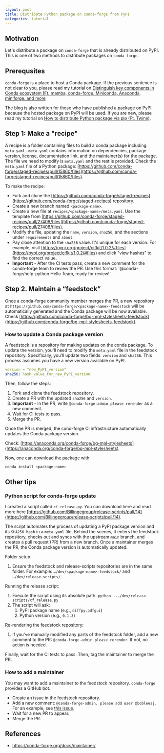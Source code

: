 ```yaml
---
layout: post
title: Distribute Python package on conda-forge from PyPI
categories: tutorial
---
```


## Motivation

Let's distribute a package on `conda-forge` that is already distributed on PyPI.
This is one of two methods to distribute packages on `conda-forge`.

## Prerequsites

`conda-forge` is a place to host a Conda package. If the previous sentence is
not clear to you, please read my tutorial on
[Distinguish key components in Conda ecosystem (Ft. mamba, conda-forge, Miniconda, Anaconda, miniforge, and more](https://bobleesj.github.io/tutorial/2024/08/30/conda-ecosystem.html)

The blog is also written for those who have published a package on PyPI because
the hosted package on PyPI will be used. If you are new, please read my tutorial
on
[How to distribute Python package via pip (Ft. Twine)](https://bobleesj.github.io/tutorial/2024/03/22/python-package-distribution.html).

## Step 1: Make a "recipe"

A recipe is a folder containing files to build a conda package including
`meta.yaml` . `meta.yaml` contains information on dependencies, package version,
license, documentation link, and the maintainer(s) for the package. The file we
need to modify is `meta.yaml` and the rest is provided. Check the `meta.yaml`
file of a Python package:
[https://github.com/conda-forge/staged-recipes/pull/15860/files](https://github.com/conda-forge/staged-recipes/pull/15860/files).

To make the recipe:

- Fork and clone the
  [https://github.com/conda-forge/staged-recipes](https://github.com/conda-forge/staged-recipes)
  repository.
- Create a new branch named `<package-name>`.
- Create a new file at `recipes/<package-name>/meta.yaml`. Use the template from
  [https://github.com/conda-forge/staged-recipes/pull/27408/files](https://github.com/conda-forge/staged-recipes/pull/27408/files).
- Modify the file, updating the `name`, `version`, `sha256`, and the sections
  under `requirements` and `about`.
- Pay close attention to the `sha256` value. It's unique for each version. For
  example, visit
  [https://pypi.org/project/cifkit/1.0.2/#files](https://pypi.org/project/cifkit/1.0.2/#files)
  and click "view hashes" to find the correct value.
- **Important** - After the CI tests pass, create a new comment for the
  conda-forge team to review the PR. Use this format: '@conda-forge/help-python
  Hello Team, ready for review!'

## Step 2. Maintain a “feedstock”

Once a conda-forge community member merges the PR, a new repository at
`https://github.com/conda-forge/<package-name>-feedstock` will be automatically
generated and the Conda package will be now available. Check
[https://github.com/conda-forge/bg-mpl-stylesheets-feedstock](https://github.com/conda-forge/bg-mpl-stylesheets-feedstock).

### How to update a Conda package version

A feedstock is a repository for making updates on the conda package. To update
the version, you'll need to modify the `meta.yaml` file in the feedstock
repository. Specifically, you'll update two fields: `version` and `sha256`. This
process assumes you have a new version available on PyPI.

```yaml
version = "new_PyPI_version"
sha256: hash_value_for_new_PyPI_version
```

Then, follow the steps:

1. Fork and clone the feedstock repository.
2. Create a PR with the updated `sha256` and `version`.
3. **Important** - In the PR, write `@conda-forge-admin please rerender` as a
   new comment.
4. Wait for CI tests to pass.
5. Merge the PR.

Once the PR is merged, the cond-forge CI infrastructure automatically updates
the Conda package version.

Check:
[https://anaconda.org/conda-forge/bg-mpl-stylesheets](https://anaconda.org/conda-forge/bg-mpl-stylesheets)

Now, one can download the package with

```bash
conda install <package-name>
```

## Other tips

### Python script for conda-forge update

I created a script called `cf_release.py`. You can download here and read more
here
[https://github.com/Billingegroup/release-scripts/pull/14](https://github.com/Billingegroup/release-scripts/pull/14).

The script automates the process of updating a PyPI package version and its
`SHA256 hash` in a `meta.yaml` file. Behind the scenes, it enters the feedstock
repository, checks out and syncs with the upstream `main` branch, and creates a
pull request (PR) from a new branch. Once a maintainer merges the PR, the Conda
package version is automatically updated.

Folder setup:

1. Ensure the feedstock and release-scripts repositories are in the same folder.
   For example: `…/dev/<package-name>-feedstock/` and `…/dev/release-scripts/`

Running the release script:

1. Execute the script using its absolute path:
   `python .../dev/release-scripts/cf_release.py`
2. The script will ask:
   1. PyPI package name (e.g., `diffpy.pdfgui`)
   2. Python version (e.g., `0.1.3`)

Re-rendering the feedstock repository:

1. If you've manually modified any parts of the feedstock folder, add a new
   comment to the PR: `@conda-forge-admin please rerender`. If not, no action is
   needed.

Finally, wait for the CI tests to pass. Then, tag the maintainer to merge the
PR.

### How to add a maintainer

You may want to add a maintainer to the feedstock repository. `conda-forge`
provides a GitHub bot.

- Create an issue in the feedstock repository.
- Add a new comment: `@conda-forge-admin, please add user @bobleesj`. For an
  example, see
  [this issue](https://github.com/conda-forge/bg-mpl-stylesheets-feedstock/issues/19).
- Wait for a new PR to appear.
- Merge the PR.

## References

- https://conda-forge.org/docs/maintainer/
